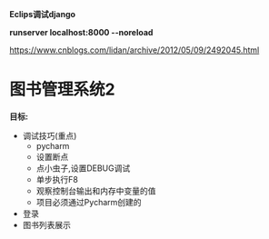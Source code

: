 **Eclips调试django**


**runserver localhost:8000 --noreload**

https://www.cnblogs.com/lidan/archive/2012/05/09/2492045.html 



# 图书管理系统2

**目标:**

* 调试技巧(重点)
  * pycharm
  * 设置断点
  * 点小虫子,设置DEBUG调试
  * 单步执行F8
  * 观察控制台输出和内存中变量的值
  * 项目必须通过Pycharm创建的
* 登录
* 图书列表展示